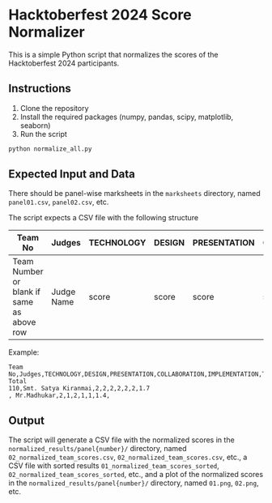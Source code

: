 # Hacktoberfest 2024 Score Normalizer

This is a simple Python script that normalizes the scores of the Hacktoberfest 2024 participants.

## Instructions

1. Clone the repository
2. Install the required packages (numpy, pandas, scipy, matplotlib, seaborn)
3. Run the script

```bash
python normalize_all.py
```

## Expected Input and Data

There should be panel-wise marksheets in the `marksheets` directory, named `panel01.csv`, `panel02.csv`, etc.

The script expects a CSV file with the following structure

| Team No | Judges | TECHNOLOGY | DESIGN | PRESENTATION | COLLABORATION | IMPLEMENTATION | Total | Collective Total |
|---------|--------|------------|--------|--------------|---------------|----------------|-------|------------------|
| Team Number or blank if same as above row    | Judge Name | score | score | score | score | score | average score | average score from both judges optional |

Example:

```csv
Team No,Judges,TECHNOLOGY,DESIGN,PRESENTATION,COLLABORATION,IMPLEMENTATION,Total,Collective Total
110,Smt. Satya Kiranmai,2,2,2,2,2,2,1.7
, Mr.Madhukar,2,1,2,1,1,1.4,
```

## Output

The script will generate a CSV file with the normalized scores in the `normalized_results/panel{number}/` directory, named `02_normalized_team_scores.csv`, `02_normalized_team_scores.csv`, etc., a CSV file with sorted results `01_normalized_team_scores_sorted`, `02_normalized_team_scores_sorted`, etc., and a plot of the normalized scores in the `normalized_results/panel{number}/` directory, named `01.png`, `02.png`, etc.
